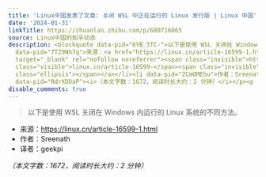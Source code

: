 ```yaml
---
title: 'Linux中国发表了文章: 关闭 WSL 中正在运行的 Linux 发行版 | Linux 中国'
date: '2024-01-31'
linkTitle: https://zhuanlan.zhihu.com/p/680716065
source: Linux中国的知乎动态
description: <blockquote data-pid="6YB_5TC-">以下是使用 WSL 关闭在 Windows 内运行的 Linux 系统的不同方法。</blockquote><ul><li
  data-pid="7TZ9Nh7q">来源：<a href="https://linux.cn/article-16599-1.html" class=" external"
  target="_blank" rel="nofollow noreferrer"><span class="invisible">https://</span><span
  class="visible">linux.cn/article-16599-</span><span class="invisible">1.html</span><span
  class="ellipsis"></span></a></li><li data-pid="ZCmOMEhu">作者：Sreenath</li><li data-pid="I5wFroWu">译者：geekpi</li></ul><p
  data-pid="RdrXDDaP"><i>（本文字数：1672，阅读时长大约：2 分钟）</i></p><p ...
disable_comments: true
---
```

<blockquote data-pid="6YB_5TC-">以下是使用 WSL 关闭在 Windows 内运行的 Linux 系统的不同方法。</blockquote><ul><li data-pid="7TZ9Nh7q">来源：<a href="https://linux.cn/article-16599-1.html" class=" external" target="_blank" rel="nofollow noreferrer"><span class="invisible">https://</span><span class="visible">linux.cn/article-16599-</span><span class="invisible">1.html</span><span class="ellipsis"></span></a></li><li data-pid="ZCmOMEhu">作者：Sreenath</li><li data-pid="I5wFroWu">译者：geekpi</li></ul><p data-pid="RdrXDDaP"><i>（本文字数：1672，阅读时长大约：2 分钟）</i></p><p ...